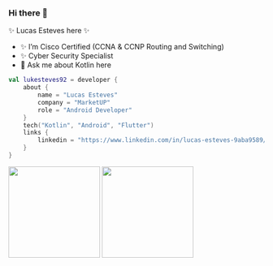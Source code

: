 ### Hi there 👋

 ✨ Lucas Esteves here ✨ 

- ✨ I’m Cisco Certified (CCNA & CCNP Routing and Switching)
- ✨ Cyber Security Specialist
- 💬 Ask me about Kotlin here

```kotlin
val lukesteves92 = developer {
    about {
        name = "Lucas Esteves"
        company = "MarketUP"
        role = "Android Developer"
    }
    tech("Kotlin", "Android", "Flutter")
    links {
        linkedin = "https://www.linkedin.com/in/lucas-esteves-9aba9589/"
    }
}
```

<div>
 <img height="180em" src="https://github-readme-stats.vercel.app/api/top-langs/?username=lukesteves92&layout=compact&langs_count=7&theme=dracula"/>
 <img height="180em" src="https://media.giphy.com/media/llarwdtFqG63IlqUR1/giphy.gif"/>
 </div>


